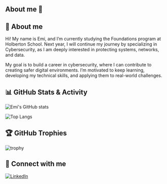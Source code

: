 ## About me :wave:
##   :wave: About me 

Hi! My name is Emi, and I’m currently studying the Foundations program at Holberton School.
Next year, I will continue my journey by specializing in Cybersecurity, as I am deeply interested in protecting systems, networks, and data.<br>

My goal is to build a career in cybersecurity, where I can contribute to creating safer digital environments. I’m motivated to keep learning, developing my technical skills, and applying them to real-world challenges.


## 📊 GitHub Stats & Activity

![Emi's GitHub stats](https://github-readme-stats.vercel.app/api?username=Emi-H106&show_icons=true&theme=radical)

![Top Langs](https://github-readme-stats.vercel.app/api/top-langs/?username=Emi-H106&layout=compact&theme=radical)

## 🏆 GitHub Trophies  
![trophy](https://github-profile-trophy.vercel.app/?username=Emi-H106&theme=darkhub)

## 🔗 Connect with me  
[![LinkedIn](https://img.shields.io/badge/LinkedIn-0A66C2?style=for-the-badge&logo=linkedin&logoColor=white)](https://www.linkedin.com/in/emi-hatano-07a041358/)  
